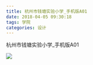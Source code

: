 ```yaml
---
title: 杭州市钱塘实验小学_手机版A01
date: 2018-04-05 09:30:18
tags: 学院
categories: 设计
---
```


杭州市钱塘实验小学_手机版A01

![](http://7xrlyl.com1.z0.glb.clouddn.com/20170713%E6%9D%AD%E5%B7%9E%E5%B8%82%E9%92%B1%E5%A1%98%E5%AE%9E%E9%AA%8C%E5%B0%8F%E5%AD%A6_%E6%89%8B%E6%9C%BA%E7%89%88A01.jpg-athene)

